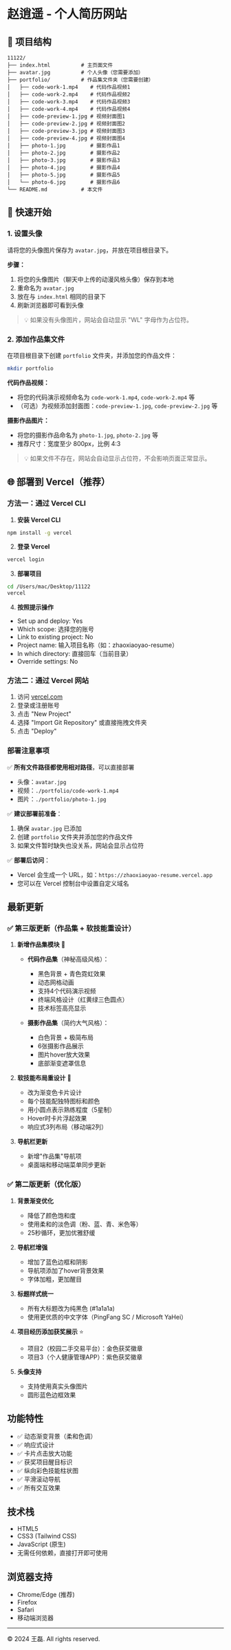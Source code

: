 # 赵逍遥 - 个人简历网站

## 📁 项目结构

```
11122/
├── index.html          # 主页面文件
├── avatar.jpg          # 个人头像（您需要添加）
├── portfolio/          # 作品集文件夹（您需要创建）
│   ├── code-work-1.mp4    # 代码作品视频1
│   ├── code-work-2.mp4    # 代码作品视频2
│   ├── code-work-3.mp4    # 代码作品视频3
│   ├── code-work-4.mp4    # 代码作品视频4
│   ├── code-preview-1.jpg # 视频封面图1
│   ├── code-preview-2.jpg # 视频封面图2
│   ├── code-preview-3.jpg # 视频封面图3
│   ├── code-preview-4.jpg # 视频封面图4
│   ├── photo-1.jpg        # 摄影作品1
│   ├── photo-2.jpg        # 摄影作品2
│   ├── photo-3.jpg        # 摄影作品3
│   ├── photo-4.jpg        # 摄影作品4
│   ├── photo-5.jpg        # 摄影作品5
│   └── photo-6.jpg        # 摄影作品6
└── README.md           # 本文件
```

## 🚀 快速开始

### 1. 设置头像

请将您的头像图片保存为 `avatar.jpg`，并放在项目根目录下。

**步骤：**
1. 将您的头像图片（聊天中上传的动漫风格头像）保存到本地
2. 重命名为 `avatar.jpg`
3. 放在与 `index.html` 相同的目录下
4. 刷新浏览器即可看到头像

> 💡 如果没有头像图片，网站会自动显示 "WL" 字母作为占位符。

### 2. 添加作品集文件

在项目根目录下创建 `portfolio` 文件夹，并添加您的作品文件：

```bash
mkdir portfolio
```

**代码作品视频：**
- 将您的代码演示视频命名为 `code-work-1.mp4`, `code-work-2.mp4` 等
- （可选）为视频添加封面图：`code-preview-1.jpg`, `code-preview-2.jpg` 等

**摄影作品图片：**
- 将您的摄影作品命名为 `photo-1.jpg`, `photo-2.jpg` 等
- 推荐尺寸：宽度至少 800px，比例 4:3

> 💡 如果文件不存在，网站会自动显示占位符，不会影响页面正常显示。

## 🌐 部署到 Vercel（推荐）

### 方法一：通过 Vercel CLI

1. **安装 Vercel CLI**
```bash
npm install -g vercel
```

2. **登录 Vercel**
```bash
vercel login
```

3. **部署项目**
```bash
cd /Users/mac/Desktop/11122
vercel
```

4. **按照提示操作**
- Set up and deploy: Yes
- Which scope: 选择您的账号
- Link to existing project: No
- Project name: 输入项目名称（如：zhaoxiaoyao-resume）
- In which directory: 直接回车（当前目录）
- Override settings: No

### 方法二：通过 Vercel 网站

1. 访问 [vercel.com](https://vercel.com)
2. 登录或注册账号
3. 点击 "New Project"
4. 选择 "Import Git Repository" 或直接拖拽文件夹
5. 点击 "Deploy"

### 部署注意事项

✅ **所有文件路径都使用相对路径**，可以直接部署
- 头像：`avatar.jpg`
- 视频：`./portfolio/code-work-1.mp4`
- 图片：`./portfolio/photo-1.jpg`

✅ **建议部署前准备**：
1. 确保 `avatar.jpg` 已添加
2. 创建 `portfolio` 文件夹并添加您的作品文件
3. 如果文件暂时缺失也没关系，网站会显示占位符

✅ **部署后访问**：
- Vercel 会生成一个 URL，如：`https://zhaoxiaoyao-resume.vercel.app`
- 您可以在 Vercel 控制台中设置自定义域名

## 最新更新

### ✅ 第三版更新（作品集 + 软技能重设计）

1. **新增作品集模块** 🎨
   - **代码作品集**（神秘高级风格）：
     - 黑色背景 + 青色霓虹效果
     - 动态网格动画
     - 支持4个代码演示视频
     - 终端风格设计（红黄绿三色圆点）
     - 技术标签高亮显示
   
   - **摄影作品集**（简约大气风格）：
     - 白色背景 + 极简布局
     - 6张摄影作品展示
     - 图片hover放大效果
     - 底部渐变遮罩信息

2. **软技能布局重设计** 💎
   - 改为渐变色卡片设计
   - 每个技能配独特图标和颜色
   - 用小圆点表示熟练程度（5星制）
   - Hover时卡片浮起效果
   - 响应式3列布局（移动端2列）

3. **导航栏更新**
   - 新增"作品集"导航项
   - 桌面端和移动端菜单同步更新

### ✅ 第二版更新（优化版）

1. **背景渐变优化**
   - 降低了颜色饱和度
   - 使用柔和的淡色调（粉、蓝、青、米色等）
   - 25秒循环，更加优雅舒缓

2. **导航栏增强**
   - 增加了蓝色边框和阴影
   - 导航项添加了hover背景效果
   - 字体加粗，更加醒目

3. **标题样式统一**
   - 所有大标题改为纯黑色 (#1a1a1a)
   - 使用更优质的中文字体（PingFang SC / Microsoft YaHei）

4. **项目经历添加获奖展示** ⭐
   - 项目2（校园二手交易平台）：金色获奖徽章
   - 项目3（个人健康管理APP）：紫色获奖徽章

5. **头像支持**
   - 支持使用真实头像图片
   - 圆形蓝色边框效果

## 功能特性

- ✅ 动态渐变背景（柔和色调）
- ✅ 响应式设计
- ✅ 卡片点击放大功能
- ✅ 获奖项目醒目标识
- ✅ 纵向彩色技能柱状图
- ✅ 平滑滚动导航
- ✅ 所有交互效果

## 技术栈

- HTML5
- CSS3 (Tailwind CSS)
- JavaScript (原生)
- 无需任何依赖，直接打开即可使用

## 浏览器支持

- Chrome/Edge (推荐)
- Firefox
- Safari
- 移动端浏览器

---

© 2024 王磊. All rights reserved.

